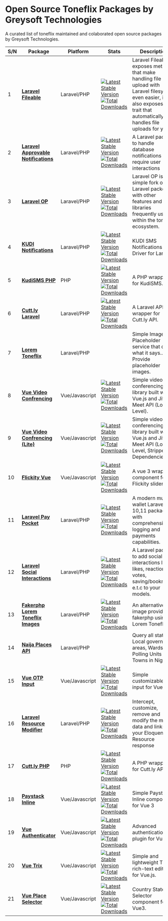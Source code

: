 # Open Source Toneflix Packages by Greysoft Technologies
A curated list of toneflix maintained and colaborated open source packages by Greysoft Technologies.

| S/N | Package                                      | Platform        | Stats                                                                       | Description                                                                                                                                                                   |
|-----|----------------------------------------------|-----------------|-----------------------------------------------------------------------------|-------------------------------------------------------------------------------------------------------------------------------------------------------------------------------|
| 1   | **[Laravel Fileable][1]**                    | Laravel/PHP     | [![Latest Stable Version][i1]][l1] <br /> [![Total Downloads][d1]][l1]      | Laravel Fileable exposes methods that make handling file upload with Laravel filesystem even easier, it also exposes a trait that automatically handles file uploads for you. |
| 2   | **[Laravel Approvable Notifications][2]**    | Laravel/PHP     | [![Latest Stable Version][i2]][l2] <br /> [![Total Downloads][d2]][l2]      | A Laravel package to handle database notifications that require user interactions                                                                                             |
| 3   | **[Laravel OP][3]**                          | Laravel/PHP     | [![Latest Stable Version][i3]][l3] <br /> [![Total Downloads][d3]][l3]      | Laravel OP is simple fork of Laravel packed with other features and libraries frequently used within the toneflix ecosystem.                                                  |
| 4   | **[KUDI Notifications][4]**                  | Laravel/PHP     | [![Latest Stable Version][i4]][l4] <br /> [![Total Downloads][d4]][l4]      | KUDI SMS Notifications Driver for Laravel                                                                                                                                     |
| 5   | **[KudiSMS PHP][5]**                         | PHP             | [![Latest Stable Version][i5]][l5] <br /> [![Total Downloads][d5]][l5]      | A PHP wrapper for KudiSMS.                                                                                                                                                    |
| 6   | **[Cutt.ly Laravel][6]**                     | Laravel/PHP     | [![Latest Stable Version][i6]][l6] <br /> [![Total Downloads][d6]][l6]      | A Laravel API wrapper for Cutt.ly API.                                                                                                                                        |
| 7   | **[Lorem Toneflix][7]**                      | Laravel/PHP     |                                                                             | Simple Image Placeholder service that does what it says... Provide placeholder images.                                                                                        |
| 8   | **[Vue Video Confrencing][8]**               | Vue/Javascript  | [![Latest Stable Version][i8]][l8] <br /> [![Total Downloads][d8]][l8]      | Simple video conferencing library built with Vue.js and Jitsi Meet API (Low Level).                                                                                           |
| 9   | **[Vue Video Confrencing (Lite)][9]**        | Vue/Javascript  | [![Latest Stable Version][i9]][l9] <br /> [![Total Downloads][d9]][l9]      | Simple video conferencing library built with Vue.js and Jitsi Meet API (Low Level, Stripped Dependencies).                                                                    |
| 10  | **[Flickity Vue][10]**                       | Vue/Javascript  | [![Latest Stable Version][i10]][l10] <br /> [![Total Downloads][d10]][l10]  | A vue 3 wrapper component for Flickity slider                                                                                                                                 |
| 11  | **[Laravel Pay Pocket][11]**                 | Laravel/PHP     | [![Latest Stable Version][i11]][l11] <br /> [![Total Downloads][d11]][l11]  | A modern multi-wallet Laravel 10,11 package with comprehensive logging and payments capabilities.                                                                             |
| 12  | **[Laravel Social Interactions][12]**        | Laravel/PHP     | [![Latest Stable Version][i12]][l12] <br /> [![Total Downloads][d12]][l12]  | A Laravel package to add social interactions like likes, reactions, votes, saving/bookmarks e.t.c to your models.                                                             |
| 13  | **[Fakerphp Lorem Toneflix Images][13]**     | Laravel/PHP     | [![Latest Stable Version][i13]][l13] <br /> [![Total Downloads][d13]][l13]  | An alternative image provider for fakerphp using Lorem Toneflix.                                                                                                              |
| 14  | **[Naija Places API][14]**                   | Laravel/PHP     |                                                                             | Query all states, Local government areas, Wards, Polling Units and Towns in Nigeria.                                                                                          |
| 15  | **[Vue OTP Input][15]**                      | Vue/Javascript  | [![Latest Stable Version][i15]][l15] <br /> [![Total Downloads][d15]][l15]  | Simple customizable OTP input for Vue 3.                                                                                                                                      |
| 16  | **[Laravel Resource Modifier][16]**          | Laravel/PHP     | [![Latest Stable Version][i16]][l16] <br /> [![Total Downloads][d16]][l16]  | Intercept, customize, remove and modify the meta data and links on your Eloquent API Resource response                                                                        |
| 17  | **[Cutt.ly PHP][17]**                        | PHP             | [![Latest Stable Version][i17]][l17] <br /> [![Total Downloads][d17]][l17]  | A PHP wrapper for Cutt.ly API.                                                                                                                                                |
| 18  | **[Paystack Inline][18]**                    | Vue/Javascript  | [![Latest Stable Version][i18]][l18] <br /> [![Total Downloads][d18]][l18]  | Simple Paystack Inline component for Vue 3                                                                                                                                    |
| 19  | **[Vue Authenticator][19]**                  | Vue/Javascript  | [![Latest Stable Version][i19]][l19] <br /> [![Total Downloads][d19]][l19]  | Advanced authentication plugin for Vue 3                                                                                                                                      |
| 20  | **[Vue Trix][20]**                           | Vue/Javascript  | [![Latest Stable Version][i20]][l20] <br /> [![Total Downloads][d20]][l20]  | Simple and lightweight Trix rich-text editor for Vue.js.                                                                                                                      |
| 21  | **[Vue Place Selector][21]**                 | Vue/Javascript  | [![Latest Stable Version][i21]][l21] <br /> [![Total Downloads][d21]][l21]  | Country State City Selector component for Vue3.                                                                                                                               |

[1]:https://github.com/toneflix/laravel-fileable
[2]:https://github.com/toneflix/laravel-approvable-notifications
[3]:https://github.com/toneflix/laravel-op
[4]:https://github.com/toneflix/kudisms-notification
[5]:https://github.com/toneflix/kudi-sms-php
[6]:https://github.com/toneflix/cuttly-laravel
[7]:https://lorem.toneflix.com.ng
[8]:https://github.com/toneflix/vue-video-conferencing
[9]:https://github.com/toneflix/vue-video-conferencing-lite
[10]:https://github.com/toneflix/flickity-vue
[11]:https://github.com/HPWebdeveloper/laravel-pay-pocket
[12]:https://github.com/toneflix/laravel-social-interactions
[13]:https://github.com/toneflix/fakerphp-lorem-toneflix
[14]:https://naija-places.toneflix.com.ng
[15]:https://toneflix.github.io/vue-component-pack/otp-input
[16]:https://github.com/toneflix/laravel-resource-modifier
[17]:https://github.com/toneflix/cuttly-php
[18]:https://toneflix.github.io/vue-component-pack/vue-auth
[19]:https://toneflix.github.io/vue-component-pack/vue-auth
[20]:https://toneflix.github.io/vue-component-pack/vue-trix
[21]:https://toneflix.github.io/vue-component-pack/vue-place-selector

[i1]:https://img.shields.io/packagist/v/toneflix-code/laravel-fileable.svg?style=flat-square
[l1]:https://packagist.org/packages/toneflix-code/laravel-fileable
[d1]:https://img.shields.io/packagist/dt/toneflix-code/laravel-fileable.svg?style=flat-square

[i2]:https://img.shields.io/packagist/v/toneflix-code/approvable-notifications.svg?style=flat-square
[l2]:https://packagist.org/packages/toneflix-code/approvable-notifications
[d2]:https://img.shields.io/packagist/dt/toneflix-code/approvable-notifications.svg?style=flat-square

[i3]:https://img.shields.io/packagist/v/toneflix-code/laravel-op.svg?style=flat-square
[l3]:https://packagist.org/packages/toneflix-code/laravel-op
[d3]:https://img.shields.io/packagist/dt/toneflix-code/laravel-op.svg?style=flat-square

[i4]:https://img.shields.io/packagist/v/toneflix-code/kudisms-notification.svg?style=flat-square
[l4]:https://packagist.org/packages/toneflix-code/kudisms-notification
[d4]:https://img.shields.io/packagist/dt/toneflix-code/kudisms-notification.svg?style=flat-square

[i5]:https://img.shields.io/packagist/v/toneflix-code/kudi-sms-php.svg?style=flat-square
[l5]:https://packagist.org/packages/toneflix-code/kudi-sms-php
[d5]:https://img.shields.io/packagist/dt/toneflix-code/kudi-sms-php.svg?style=flat-square

[i6]:https://img.shields.io/packagist/v/toneflix-code/cuttly-laravel.svg?style=flat-square
[l6]:https://packagist.org/packages/toneflix-code/cuttly-laravel
[d6]:https://img.shields.io/packagist/dt/toneflix-code/cuttly-laravel.svg?style=flat-square

[i7]:/
[l7]:/
[d7]:/

[i8]:https://img.shields.io/npm/v/vue-video-conference.svg?style=flat-square
[l8]:https://www.npmjs.com/package/vue-video-conference
[d8]:https://img.shields.io/npm/dt/vue-video-conference.svg?style=flat-square

[i9]:https://img.shields.io/npm/v/vue-video-conference-lite.svg?style=flat-square
[l9]:https://www.npmjs.com/package/vue-video-conference-lite
[d9]:https://img.shields.io/npm/dt/vue-video-conference-lite.svg?style=flat-square

[i10]:https://img.shields.io/npm/v/@toneflix-code/flickity-vue.svg?style=flat-square
[l10]:https://www.npmjs.com/package/@toneflix-code/flickity-vue
[d10]:https://img.shields.io/npm/dt/@toneflix-code/flickity-vue.svg?style=flat-square

[i11]:https://img.shields.io/packagist/v/hpwebdeveloper/laravel-pay-pocket.svg?style=flat-square
[l11]:https://packagist.org/packages/hpwebdeveloper/laravel-pay-pocket
[d11]:https://img.shields.io/packagist/dt/hpwebdeveloper/laravel-pay-pocket.svg?style=flat-square

[i12]:https://img.shields.io/packagist/v/toneflix-code/social-interactions.svg?style=flat-square
[l12]:https://packagist.org/packages/toneflix-code/social-interactions
[d12]:https://img.shields.io/packagist/dt/toneflix-code/social-interactions.svg?style=flat-square

[i13]:https://img.shields.io/packagist/v/toneflix-code/fakerphp-lorem-toneflix.svg?style=flat-square
[l13]:https://packagist.org/packages/toneflix-code/fakerphp-lorem-toneflix
[d13]:https://img.shields.io/packagist/dt/toneflix-code/fakerphp-lorem-toneflix.svg?style=flat-square

[i14]:/
[l14]:/
[d14]:/

[i15]:https://img.shields.io/npm/v/@toneflix/otp-input.svg?style=flat-square
[l15]:https://www.npmjs.com/package/@toneflix/otp-input
[d15]:https://img.shields.io/npm/dt/@toneflix/otp-input.svg?style=flat-square

[i16]:https://img.shields.io/packagist/v/toneflix-code/laravel-resource-modifier.svg?style=flat-square
[l16]:https://packagist.org/packages/toneflix-code/laravel-resource-modifier
[d16]:https://img.shields.io/packagist/dt/toneflix-code/laravel-resource-modifier.svg?style=flat-square

[i17]:https://img.shields.io/packagist/v/toneflix-code/cuttly-php.svg?style=flat-square
[l17]:https://packagist.org/packages/toneflix-code/cuttly-php
[d17]:https://img.shields.io/packagist/dt/toneflix-code/cuttly-php.svg?style=flat-square

[i18]:https://img.shields.io/npm/v/@toneflix/paystack-inline.svg?style=flat-square
[l18]:https://www.npmjs.com/package/@toneflix/paystack-inline
[d18]:https://img.shields.io/npm/dt/@toneflix/paystack-inline.svg?style=flat-square

[i19]:https://img.shields.io/npm/v/@toneflix/vue-auth.svg?style=flat-square
[l19]:https://www.npmjs.com/package/@toneflix/vue-auth
[d19]:https://img.shields.io/npm/dt/@toneflix/vue-auth.svg?style=flat-square

[i20]:https://img.shields.io/npm/v/@toneflix/vue-trix.svg?style=flat-square
[l20]:https://www.npmjs.com/package/@toneflix/vue-trix
[d20]:https://img.shields.io/npm/dt/@toneflix/vue-trix.svg?style=flat-square

[i21]:https://img.shields.io/npm/v/@toneflix/vue-place-selector.svg?style=flat-square
[l21]:https://www.npmjs.com/package/@toneflix/vue-place-selector
[d21]:https://img.shields.io/npm/dt/@toneflix/vue-place-selector.svg?style=flat-square
